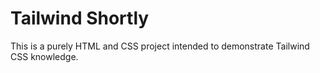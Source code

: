 # Tailwind Shortly
This is a purely HTML and CSS project intended to demonstrate Tailwind CSS knowledge.